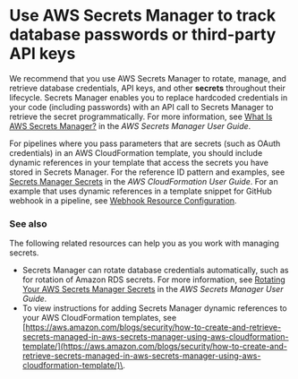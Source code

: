 # Use AWS Secrets Manager to track database passwords or third\-party API keys<a name="parameter-store-encryption"></a>

We recommend that you use AWS Secrets Manager to rotate, manage, and retrieve database credentials, API keys, and other **secrets** throughout their lifecycle\. Secrets Manager enables you to replace hardcoded credentials in your code \(including passwords\) with an API call to Secrets Manager to retrieve the secret programmatically\. For more information, see [What Is AWS Secrets Manager?](https://docs.aws.amazon.com/secretsmanager/latest/userguide/intro.html) in the *AWS Secrets Manager User Guide*\.

For pipelines where you pass parameters that are secrets \(such as OAuth credentials\) in an AWS CloudFormation template, you should include dynamic references in your template that access the secrets you have stored in Secrets Manager\. For the reference ID pattern and examples, see [Secrets Manager Secrets](https://docs.aws.amazon.com/AWSCloudFormation/latest/UserGuide/dynamic-references.html#dynamic-references-secretsmanager) in the *AWS CloudFormation User Guide*\. For an example that uses dynamic references in a template snippet for GitHub webhook in a pipeline, see [Webhook Resource Configuration](https://docs.aws.amazon.com/AWSCloudFormation/latest/UserGuide/aws-resource-codepipeline-webhook.html#aws-resource-codepipeline-webhook--examples)\.

### See also<a name="w23aac37c16c19c13b9"></a>

The following related resources can help you as you work with managing secrets\.
+ Secrets Manager can rotate database credentials automatically, such as for rotation of Amazon RDS secrets\. For more information, see [Rotating Your AWS Secrets Manager Secrets](https://docs.aws.amazon.com/secretsmanager/latest/userguide/rotating-secrets.html) in the *AWS Secrets Manager User Guide*\.
+ To view instructions for adding Secrets Manager dynamic references to your AWS CloudFormation templates, see [https://aws.amazon.com/blogs/security/how-to-create-and-retrieve-secrets-managed-in-aws-secrets-manager-using-aws-cloudformation-template/](https://aws.amazon.com/blogs/security/how-to-create-and-retrieve-secrets-managed-in-aws-secrets-manager-using-aws-cloudformation-template/)\. 